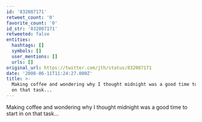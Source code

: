 ```yaml
---
id: '832087171'
retweet_count: '0'
favorite_count: '0'
id_str: '832087171'
retweeted: false
entities:
  hashtags: []
  symbols: []
  user_mentions: []
  urls: []
original_url: https://twitter.com/jth/status/832087171
date: '2008-06-11T11:24:27.000Z'
title: >-
  Making coffee and wondering why I thought midnight was a good time to start in
  on that task...
---
```


Making coffee and wondering why I thought midnight was a good time to start in on that task...